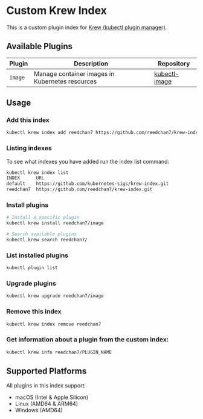 # Custom Krew Index

This is a custom plugin index for [Krew (kubectl plugin manager)](https://krew.sigs.k8s.io/).

## Available Plugins

| Plugin | Description | Repository |
|--------|-------------|------------|
| `image` | Manage container images in Kubernetes resources | [kubectl-image](https://github.com/reedchan7/kubectl-image) |

## Usage

### Add this index

```bash
kubectl krew index add reedchan7 https://github.com/reedchan7/krew-index.git
```

### Listing indexes

To see what indexes you have added run the index list command:

```bash
kubectl krew index list
INDEX      URL
default    https://github.com/kubernetes-sigs/krew-index.git
reedchan7  https://github.com/reedchan7/krew-index.git
```

### Install plugins

```bash
# Install a specific plugin
kubectl krew install reedchan7/image

# Search available plugins
kubectl krew search reedchan7/
```

### List installed plugins

```bash
kubectl plugin list
```

### Upgrade plugins

```bash
kubectl krew upgrade reedchan7/image
```

### Remove this index

```bash
kubectl krew index remove reedchan7
```

### Get information about a plugin from the custom index:

```bash
kubectl krew info reedchan7/PLUGIN_NAME
```

## Supported Platforms

All plugins in this index support:
- macOS (Intel & Apple Silicon)
- Linux (AMD64 & ARM64) 
- Windows (AMD64)
